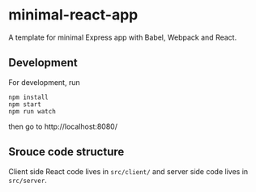 # minimal-react-app
A template for minimal Express app with Babel, Webpack and React.

## Development
For development, run
```
npm install
npm start
npm run watch
```
then go to http://localhost:8080/

## Srouce code structure
Client side React code lives in `src/client/` and server side code lives in `src/server`.